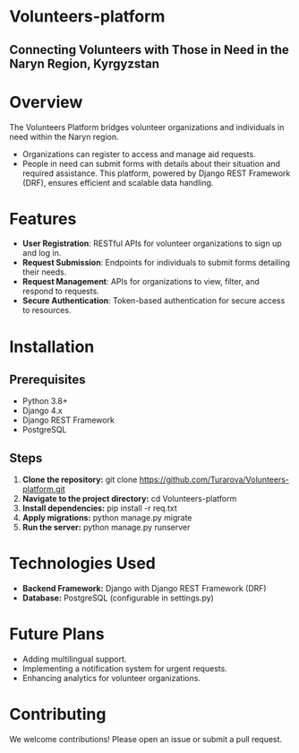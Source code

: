 # Volunteers-platform
## Connecting Volunteers with Those in Need in the Naryn Region, Kyrgyzstan
# Overview
The Volunteers Platform bridges volunteer organizations and individuals in need within the Naryn region. 
* Organizations can register to access and manage aid requests.
* People in need can submit forms with details about their situation and required assistance.
This platform, powered by Django REST Framework (DRF), ensures efficient and scalable data handling.

# Features
* __User Registration__: RESTful APIs for volunteer organizations to sign up and log in.
* __Request Submission__: Endpoints for individuals to submit forms detailing their needs.
* __Request Management__: APIs for organizations to view, filter, and respond to requests.
* __Secure Authentication__: Token-based authentication for secure access to resources.
  
# Installation
## Prerequisites
* Python 3.8+
* Django 4.x
* Django REST Framework
* PostgreSQL
  
## Steps
1) __Clone the repository:__
git clone https://github.com/Turarova/Volunteers-platform.git
2) __Navigate to the project directory:__
cd Volunteers-platform
3) __Install dependencies:__
pip install -r req.txt
4) __Apply migrations:__
python manage.py migrate
5) __Run the server:__
python manage.py runserver
# Technologies Used
* __Backend Framework:__ Django with Django REST Framework (DRF)
* __Database:__ PostgreSQL (configurable in settings.py)
  
# Future Plans
* Adding multilingual support.
* Implementing a notification system for urgent requests.
* Enhancing analytics for volunteer organizations.
  
# Contributing
We welcome contributions! Please open an issue or submit a pull request.
